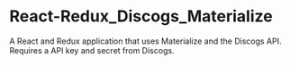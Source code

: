 # React-Redux_Discogs_Materialize
A React and Redux application that uses Materialize and the Discogs API. Requires a API key and secret from Discogs.
